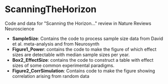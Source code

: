 # ScanningTheHorizon
Code and data for "Scanning the Horizon..." review in Nature Reviews Neuroscience

- **SampleSize**: Contains the code to process sample size data from David et al. meta-analysis and from Neurosynth
- **Figure1_Power**: contains the code to make the figure of which effect sizes are detectable with median sample sizes per year.
- **Box2_EffectSize**: contains the code to construct a table with effect sizes of some common experimental paradigms.
- **Figure2_CorrSimulation**: Contains code to make the figure showing correlation arising from random data
